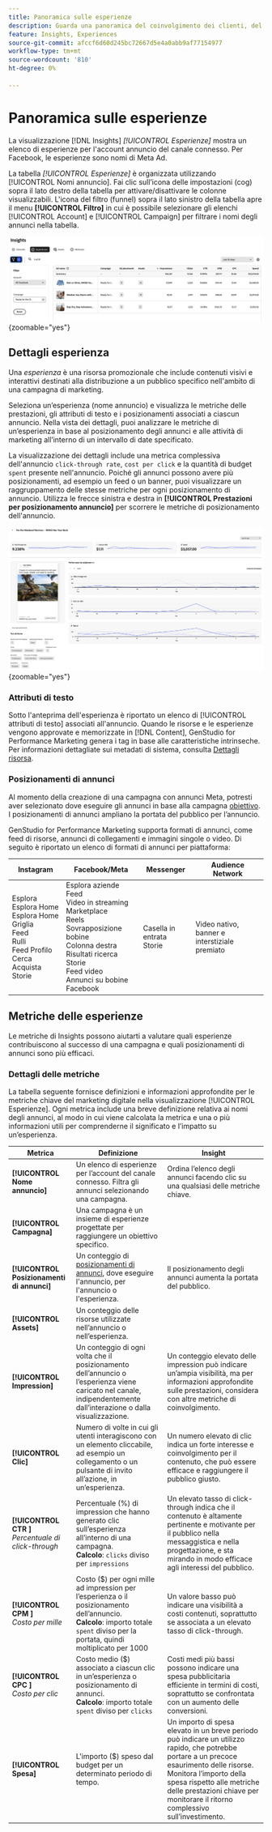 ```yaml
---
title: Panoramica sulle esperienze
description: Guarda una panoramica del coinvolgimento dei clienti, del budget e delle spese per esperienze e prestazioni di posizionamento degli annunci in Adobe GenStudio for Performance Marketing.
feature: Insights, Experiences
source-git-commit: afccf6d60d245bc72667d5e4a0abb9af77154977
workflow-type: tm+mt
source-wordcount: '810'
ht-degree: 0%

---
```


# Panoramica sulle esperienze

La visualizzazione [!DNL Insights] _[!UICONTROL Esperienze]_ mostra un elenco di esperienze per l&#39;account annuncio del canale connesso. Per Facebook, le esperienze sono nomi di Meta Ad.

La tabella _[!UICONTROL Esperienze]_ è organizzata utilizzando [!UICONTROL Nomi annuncio]. Fai clic sull’icona delle impostazioni (cog) sopra il lato destro della tabella per attivare/disattivare le colonne visualizzabili. L&#39;icona del filtro (funnel) sopra il lato sinistro della tabella apre il menu **[!UICONTROL Filtro]** in cui è possibile selezionare gli elenchi [!UICONTROL Account] e [!UICONTROL Campaign] per filtrare i nomi degli annunci nella tabella.

![Filtro esperienze e tabella](/help/assets/insights-experiences-filter.png){zoomable="yes"}

## Dettagli esperienza

Una _esperienza_ è una risorsa promozionale che include contenuti visivi e interattivi destinati alla distribuzione a un pubblico specifico nell&#39;ambito di una campagna di marketing.

Seleziona un’esperienza (nome annuncio) e visualizza le metriche delle prestazioni, gli attributi di testo e i posizionamenti associati a ciascun annuncio. Nella vista dei dettagli, puoi analizzare le metriche di un’esperienza in base al posizionamento degli annunci e alle attività di marketing all’interno di un intervallo di date specificato.

La visualizzazione dei dettagli include una metrica complessiva dell&#39;annuncio `click-through rate`, `cost per click` e la quantità di budget `spent` presente nell&#39;annuncio. Poiché gli annunci possono avere più posizionamenti, ad esempio un feed o un banner, puoi visualizzare un raggruppamento delle stesse metriche per ogni posizionamento di annuncio. Utilizza le frecce sinistra e destra in **[!UICONTROL Prestazioni per posizionamento annuncio]** per scorrere le metriche di posizionamento dell&#39;annuncio.

![Dettagli annuncio con metriche e posizionamenti annuncio](/help/assets/insights-experience-details.png){zoomable="yes"}

### Attributi di testo

Sotto l&#39;anteprima dell&#39;esperienza è riportato un elenco di [!UICONTROL attributi di testo] associati all&#39;annuncio. Quando le risorse e le esperienze vengono approvate e memorizzate in [!DNL Content], GenStudio for Performance Marketing genera i tag in base alle caratteristiche intrinseche. Per informazioni dettagliate sui metadati di sistema, consulta [Dettagli risorsa](../content/asset-details.md#system-metadata).

### Posizionamenti di annunci

Al momento della creazione di una campagna con annunci Meta, potresti aver selezionato dove eseguire gli annunci in base alla campagna [obiettivo](channels.md#objectives). I posizionamenti di annunci ampliano la portata del pubblico per l’annuncio.

GenStudio for Performance Marketing supporta formati di annunci, come feed di risorse, annunci di collegamenti e immagini singole o video. Di seguito è riportato un elenco di formati di annunci per piattaforma:

| Instagram | Facebook/Meta | Messenger | Audience Network |
| ------------ | ---------------- | ------------ | ---------------- |
| Esplora<br>Esplora Home<br>Esplora Home Griglia<br>Feed<br>Rulli<br>Feed Profilo<br>Cerca<br>Acquista<br>Storie | Esplora aziende<br>Feed<br>Video in streaming<br>Marketplace<br>Reels<br>Sovrapposizione bobine<br>Colonna destra<br>Risultati ricerca<br>Storie<br>Feed video<br>Annunci su bobine Facebook | Casella in entrata<br>Storie | Video nativo, banner e interstiziale<br>premiato |

## Metriche delle esperienze

Le metriche di Insights possono aiutarti a valutare quali esperienze contribuiscono al successo di una campagna e quali posizionamenti di annunci sono più efficaci.

<!-- For example, -->

### Dettagli delle metriche

La tabella seguente fornisce definizioni e informazioni approfondite per le metriche chiave del marketing digitale nella visualizzazione [!UICONTROL Esperienze]. Ogni metrica include una breve definizione relativa ai nomi degli annunci, al modo in cui viene calcolata la metrica e una o più informazioni utili per comprenderne il significato e l’impatto su un’esperienza.

| Metrica | Definizione | Insight |
| ---------------------- | ----------------------------- | -------------------------------- |
| **[!UICONTROL Nome annuncio]** | Un elenco di esperienze per l’account del canale connesso. Filtra gli annunci selezionando una campagna. | Ordina l’elenco degli annunci facendo clic su una qualsiasi delle metriche chiave. |
| **[!UICONTROL Campagna]** | Una campagna è un insieme di esperienze progettate per raggiungere un obiettivo specifico. | |
| **[!UICONTROL Posizionamenti di annunci]** | Un conteggio di [posizionamenti di annunci](#ad-placements), dove eseguire l&#39;annuncio, per l&#39;annuncio o l&#39;esperienza. | Il posizionamento degli annunci aumenta la portata del pubblico. |
| **[!UICONTROL Assets]** | Un conteggio delle risorse utilizzate nell’annuncio o nell’esperienza. | |
| **[!UICONTROL Impression]** | Un conteggio di ogni volta che il posizionamento dell’annuncio o l’esperienza viene caricato nel canale, indipendentemente dall’interazione o dalla visualizzazione. | Un conteggio elevato delle impression può indicare un’ampia visibilità, ma per informazioni approfondite sulle prestazioni, considera con altre metriche di coinvolgimento. |
| **[!UICONTROL Clic]** | Numero di volte in cui gli utenti interagiscono con un elemento cliccabile, ad esempio un collegamento o un pulsante di invito all’azione, in un’esperienza. | Un numero elevato di clic indica un forte interesse e coinvolgimento per il contenuto, che può essere efficace e raggiungere il pubblico giusto. |
| **[!UICONTROL CTR ]**<br>_Percentuale di click-through_ | Percentuale (%) di impression che hanno generato clic sull’esperienza all’interno di una campagna.<br>**Calcolo**: `clicks` diviso per `impressions` | Un elevato tasso di click-through indica che il contenuto è altamente pertinente e motivante per il pubblico nella messaggistica e nella progettazione, e sta mirando in modo efficace agli interessi del pubblico. |
| **[!UICONTROL CPM ]**<br>_Costo per mille_ | Costo ($) per ogni mille ad impression per l’esperienza o il posizionamento dell’annuncio.<br>**Calcolo**: importo totale `spent` diviso per la portata, quindi moltiplicato per 1000 | Un valore basso può indicare una visibilità a costi contenuti, soprattutto se associata a un elevato tasso di click-through. |
| **[!UICONTROL CPC ]**<br>_Costo per clic_ | Costo medio ($) associato a ciascun clic in un’esperienza o posizionamento di annunci.<br>**Calcolo**: importo totale `spent` diviso per `clicks` | Costi medi più bassi possono indicare una spesa pubblicitaria efficiente in termini di costi, soprattutto se confrontata con un aumento delle conversioni. |
| **[!UICONTROL Spesa]** | L&#39;importo ($) speso dal budget per un determinato periodo di tempo. | Un importo di spesa elevato in un breve periodo può indicare un utilizzo rapido, che potrebbe portare a un precoce esaurimento delle risorse. Monitora l’importo della spesa rispetto alle metriche delle prestazioni chiave per monitorare il ritorno complessivo sull’investimento. |
